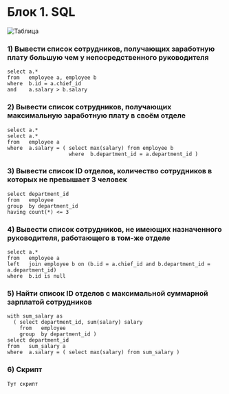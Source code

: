 # Блок 1. SQL
![Таблица](https://github.com/Nojatij/mvideo_etl/assets/26605856/7db87a6b-393e-43ef-9f81-b7efcd95ed40)

### 1)	Вывести список сотрудников, получающих заработную плату большую чем у непосредственного руководителя
```
select a.*
from   employee a, employee b
where  b.id = a.chief_id
and    a.salary > b.salary
```
### 2)	Вывести список сотрудников, получающих максимальную заработную плату в своём отделе
```
select a.*
select a.*
from   employee a
where  a.salary = ( select max(salary) from employee b
                    where  b.department_id = a.department_id )
```
### 3)	Вывести список ID отделов, количество сотрудников в которых не превышает 3 человек
```
select department_id
from   employee
group  by department_id
having count(*) <= 3
```
### 4)	Вывести список сотрудников, не имеющих назначенного руководителя, работающего в том-же отделе
```
select a.*
from   employee a
left   join employee b on (b.id = a.chief_id and b.department_id = a.department_id)
where  b.id is null
```
### 5)	Найти список ID отделов с максимальной суммарной зарплатой сотрудников
```
with sum_salary as
  ( select department_id, sum(salary) salary
    from   employee
    group  by department_id )
select department_id
from   sum_salary a       
where  a.salary = ( select max(salary) from sum_salary ) 
```
### 6)	Скрипт
```
Тут скрипт
```
